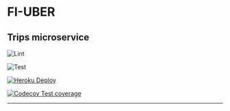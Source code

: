 # FI-UBER

## Trips microservice

![Lint](https://github.com/grupo4taller2/service-trips/actions/workflows/lint.yml/badge.svg)

![Test](https://github.com/grupo4taller2/service-trips/actions/workflows/test.yml/badge.svg)

[![Heroku Deploy](https://github.com/grupo4taller2/service-trips/actions/workflows/deploy.yml/badge.svg)](https://g4-fiuber-service-trips.herokuapp.com/docs)

[![Codecov Test coverage](https://codecov.io/gh/grupo4taller2/service-trips/branch/main/graph/badge.svg?token=XK7uFwpO01)](https://codecov.io/gh/grupo4taller2/service-trips)

---
